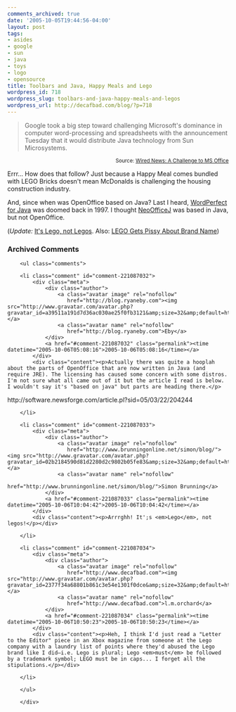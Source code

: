 ```yaml
---
comments_archived: true
date: '2005-10-05T19:44:56-04:00'
layout: post
tags:
- asides
- google
- sun
- java
- toys
- logo
- opensource
title: Toolbars and Java, Happy Meals and Lego
wordpress_id: 718
wordpress_slug: toolbars-and-java-happy-meals-and-legos
wordpress_url: http://decafbad.com/blog/?p=718
---
```

<blockquote cite="http://www.wired.com/news/technology/0,1282,69080,00.html?tw=rss.TEK">Google took a big step toward challenging Microsoft's dominance in computer word-processing and spreadsheets with the announcement Tuesday that it would distribute Java technology from Sun Microsystems.</blockquote><small style="text-align:right; display:block">Source: <a href="http://www.wired.com/news/technology/0,1282,69080,00.html?tw=rss.TEK">Wired News: A Challenge to MS Office</a></small>

Errr... How does that follow?  Just because a Happy Meal comes bundled with LEGO Bricks doesn't mean McDonalds is challenging the housing construction industry.  

And, since when was OpenOffice based on Java?  Last I heard, [WordPerfect for Java](http://java.sun.com/nav/used/corel.html) was doomed back in 1997.  I thought [NeoOfficeJ](http://www.neooffice.org/) was based in Java, but not OpenOffice.

(*Update:*  [It's Lego, not Legos](http://www.multicon.de/fun/legofaq.html#a7).  Also: [LEGO Gets Pissy About Brand Name][lego])


[lego]: http://www.adrants.com/2005/09/lego-gets-pissy-about-brand-name.php "Adrants » LEGO Gets Pissy About Brand Name"

<div id="comments" class="comments archived-comments">
            <h3>Archived Comments</h3>
            
        <ul class="comments">
            
        <li class="comment" id="comment-221087032">
            <div class="meta">
                <div class="author">
                    <a class="avatar image" rel="nofollow" 
                       href="http://blog.ryaneby.com"><img src="http://www.gravatar.com/avatar.php?gravatar_id=a39511a191d7d36ac030ae25f0fb3121&amp;size=32&amp;default=http://mediacdn.disqus.com/1320279820/images/noavatar32.png"/></a>
                    <a class="avatar name" rel="nofollow" 
                       href="http://blog.ryaneby.com">Eby</a>
                </div>
                <a href="#comment-221087032" class="permalink"><time datetime="2005-10-06T05:08:16">2005-10-06T05:08:16</time></a>
            </div>
            <div class="content"><p>Actually there was quite a hooplah about the parts of OpenOffice that are now written in Java (and require JRE). The licensing has caused some concern with some distros. I'm not sure what all came out of it but the article I read is below. I wouldn't say it's "based on java" but parts are heading there.</p>

<p>http://software.newsforge.com/article.pl?sid=05/03/22/204244</p></div>
            
        </li>
    
        <li class="comment" id="comment-221087033">
            <div class="meta">
                <div class="author">
                    <a class="avatar image" rel="nofollow" 
                       href="http://www.brunningonline.net/simon/blog/"><img src="http://www.gravatar.com/avatar.php?gravatar_id=02b2184590d81d2280d2c9802b05fe83&amp;size=32&amp;default=http://mediacdn.disqus.com/1320279820/images/noavatar32.png"/></a>
                    <a class="avatar name" rel="nofollow" 
                       href="http://www.brunningonline.net/simon/blog/">Simon Brunning</a>
                </div>
                <a href="#comment-221087033" class="permalink"><time datetime="2005-10-06T10:04:42">2005-10-06T10:04:42</time></a>
            </div>
            <div class="content"><p>Arrrghh! It';s <em>Lego</em>, not legos!</p></div>
            
        </li>
    
        <li class="comment" id="comment-221087034">
            <div class="meta">
                <div class="author">
                    <a class="avatar image" rel="nofollow" 
                       href="http://www.decafbad.com"><img src="http://www.gravatar.com/avatar.php?gravatar_id=2377f34a68801b861c3e54e1301f0dce&amp;size=32&amp;default=http://mediacdn.disqus.com/1320279820/images/noavatar32.png"/></a>
                    <a class="avatar name" rel="nofollow" 
                       href="http://www.decafbad.com">l.m.orchard</a>
                </div>
                <a href="#comment-221087034" class="permalink"><time datetime="2005-10-06T10:50:23">2005-10-06T10:50:23</time></a>
            </div>
            <div class="content"><p>Heh, I think I'd just read a "Letter to the Editor" piece in an Xbox magazine from someone at the Lego company with a laundry list of points where they'd abused the Lego brand like I did—i.e. Lego is plural; Lego <em>must</em> be followed by a trademark symbol; LEGO must be in caps... I forget all the stipulations.</p></div>
            
        </li>
    
        </ul>
    
        </div>
    
